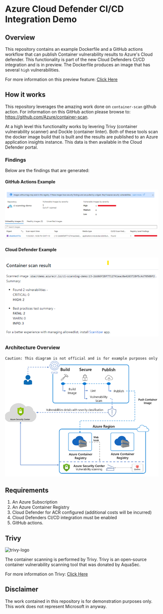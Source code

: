 # Azure Cloud Defender CI/CD Integration Demo

## Overview
This repository contains an example Dockerfile and a GitHub actions workflow that can publish Container vulnerability results to Azure's Cloud defender. This functionality is part of the new Cloud Defenders CI/CD integration and is in preview. The Dockerfile produces an image that has several `high` vulnerabilities. 


For more information on this preview feature: [Click Here](https://docs.microsoft.com/en-us/azure/security-center/defender-for-container-registries-cicd)


## How it works
This repository leverages the amazing work done on `container-scan` github action. For information on this GitHub action please browse to: https://github.com/Azure/container-scan. 

At a high level this functionality works by levering Trivy (container vulnerability scanner) and Dockle (container linter). Both of these tools scan the docker image build that is built and the results are published to an Azure application insights instance. This data is then available in the Cloud Defender portal. 

### Findings 
Below are the findings that are generated:
#### GitHub Actions Example
![github-actions-findings](.docs\cloud-defender-results.png)


#### Cloud Defender Example
![cloud-defender-findings](.docs\github-actions-container-results.png)


### Architecture Overview
`Caution: This diagram is not official and is for example purposes only` 
![architecture](.docs/acr-cicd-workflow-diagram.png)


## Requirements
1. An Azure Subscription
2. An Azure Container Registry
3. Cloud Defender for ACR configured (additional costs will be incurred)
4. Cloud Defenders CI/CD integration must be enabled
5. GitHub actions. 
## Trivy
![trivy-logo](https://github.com/aquasecurity/trivy/blob/main/docs/imgs/logo.png)

The container scanning is performed by Trivy. Trivy is an open-source container vulnerability scanning tool that was donated by AquaSec.

For more information on Trivy: [Click Here](https://github.com/aquasecurity/trivy) 


## Disclaimer
The work contained in this repository is for demonstration purposes only. This work does not represent Microsoft in anyway. 
